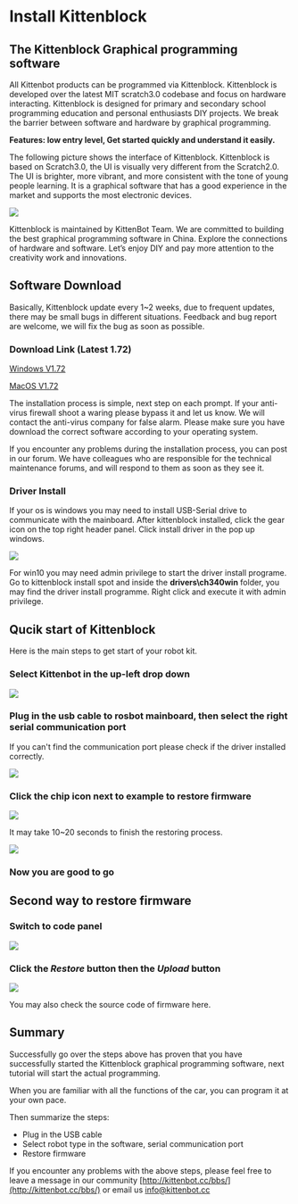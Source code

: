 # Install Kittenblock

## The Kittenblock Graphical programming software

All Kittenbot products can be programmed via Kittenblock. Kittenblock is developed over the latest MIT scratch3.0 codebase and focus on hardware interacting. Kittenblock is designed for primary and secondary school programming education and personal enthusiasts DIY projects. We break the barrier between software and hardware by graphical programming.

**Features: low entry level, Get started quickly and understand it easily.**

The following picture shows the interface of Kittenblock. Kittenblock is based on Scratch3.0, the UI is visually very different from the Scratch2.0. 
The UI is brighter, more vibrant, and more consistent with the tone of young people learning. It is a graphical software that has a good experience in the market and supports the most electronic devices.


![](./images/c2_01.png)

Kittenblock is maintained by KittenBot Team. We are committed to building the best graphical programming software in China. Explore the connections of hardware and software. Let’s enjoy DIY and pay more attention to the creativity work and innovations.


## Software Download

Basically, Kittenblock update every 1~2 weeks, due to frequent updates, there may be small bugs in different situations. Feedback and bug report are welcome, we will fix the bug as soon as possible.

### Download Link (Latest 1.72)
[Windows V1.72](http://cdn.kittenbot.cn/win/Kittenblock%20Setup%201.7.2.exe)

[MacOS V1.72](http://download.kittenbot.cn/mac/Kittenblock-1.7.2.dmg)

The installation process is simple, next step on each prompt. If your anti-virus firewall shoot a waring please bypass it and let us know. We will contact the anti-virus company for false alarm. Please make sure you have download the correct software according to your operating system.

If you encounter any problems during the installation process, you can post in our forum. We have colleagues who are responsible for the technical maintenance forums, and will respond to them as soon as they see it.

### Driver Install

If your os is windows you may need to install USB-Serial drive to communicate with the mainboard. After kittenblock installed, click the gear icon on the top right header panel. Click install driver in the pop up windows.

![](./images/c2_02.png)

For win10 you may need admin privilege to start the driver install programe. Go to kittenblock install spot and inside the **drivers\ch340win** folder, you may find the driver install programme. Right click and execute it with admin privilege.


## Qucik start of Kittenblock

Here is the main steps to get start of your robot kit.

### Select **Kittenbot** in the up-left drop down

![](./images/c2_03.png)

### Plug in the usb cable to rosbot mainboard, then select the right serial communication port

If you can't find the communication port please check if the driver installed correctly.

![](./images/c2_04.png)

### Click the chip icon next to example to restore firmware

![](./images/c2_05.png)

It may take 10~20 seconds to finish the restoring process. 

![](./images/c2_06.png)

### Now you are good to go

## Second way to restore firmware

### Switch to code panel

![](./images/c2_07.png)

### Click the *Restore* button then the *Upload* button

![](./images/c2_08.png)

You may also check the source code of firmware here.

## Summary

Successfully go over the steps above has proven that you have successfully started the Kittenblock graphical programming software, next tutorial will start the actual programming.

When you are familiar with all the functions of the car, you can program it at your own pace.

Then summarize the steps:

- Plug in the USB cable
- Select robot type in the software, serial communication port
- Restore firmware

If you encounter any problems with the above steps, please feel free to leave a message in our community [http://kittenbot.cc/bbs/](http://kittenbot.cc/bbs/) or email us info@kittenbot.cc
